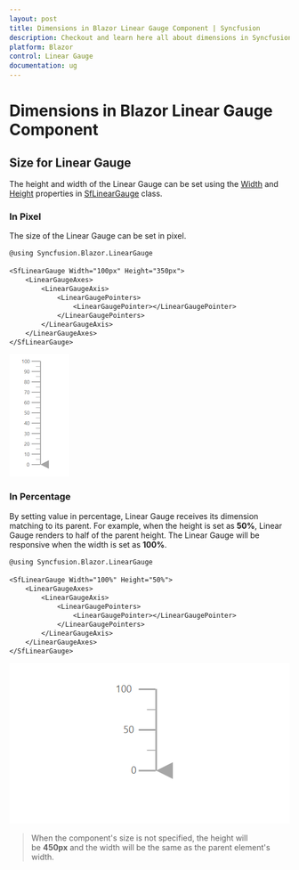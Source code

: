 ```yaml
---
layout: post
title: Dimensions in Blazor Linear Gauge Component | Syncfusion
description: Checkout and learn here all about dimensions in Syncfusion Blazor Linear Gauge component and much more.
platform: Blazor
control: Linear Gauge
documentation: ug
---
```


# Dimensions in Blazor Linear Gauge Component

## Size for Linear Gauge

The height and width of the Linear Gauge can be set using the [Width](https://help.syncfusion.com/cr/blazor/Syncfusion.Blazor.LinearGauge.SfLinearGauge.html#Syncfusion_Blazor_LinearGauge_SfLinearGauge_Width) and [Height](https://help.syncfusion.com/cr/blazor/Syncfusion.Blazor.LinearGauge.SfLinearGauge.html#Syncfusion_Blazor_LinearGauge_SfLinearGauge_Height) properties in [SfLinearGauge](https://help.syncfusion.com/cr/blazor/Syncfusion.Blazor.LinearGauge.SfLinearGauge.html) class.

### In Pixel

The size of the Linear Gauge can be set in pixel.

```cshtml
@using Syncfusion.Blazor.LinearGauge

<SfLinearGauge Width="100px" Height="350px">
    <LinearGaugeAxes>
        <LinearGaugeAxis>
            <LinearGaugePointers>
                <LinearGaugePointer></LinearGaugePointer>
            </LinearGaugePointers>
        </LinearGaugeAxis>
    </LinearGaugeAxes>
</SfLinearGauge>
```

![Changing Blazor Linear Gauge Size in Pixel](images/blazor-linear-gauge-component.png)

### In Percentage

By setting value in percentage, Linear Gauge receives its dimension matching to its parent. For example, when the height is set as **50%**, Linear Gauge renders to half of the parent height. The Linear Gauge will be responsive when the width is set as **100%**.

```cshtml
@using Syncfusion.Blazor.LinearGauge

<SfLinearGauge Width="100%" Height="50%">
    <LinearGaugeAxes>
        <LinearGaugeAxis>
            <LinearGaugePointers>
                <LinearGaugePointer></LinearGaugePointer>
            </LinearGaugePointers>
        </LinearGaugeAxis>
    </LinearGaugeAxes>
</SfLinearGauge>
```

![Changing Blazor Linear Gauge Size in Percentage](images/blazor-linear-gauge-size-in-percentage.png)

> When the component's size is not specified, the height will be **450px** and the width will be the same as the parent element's width.
